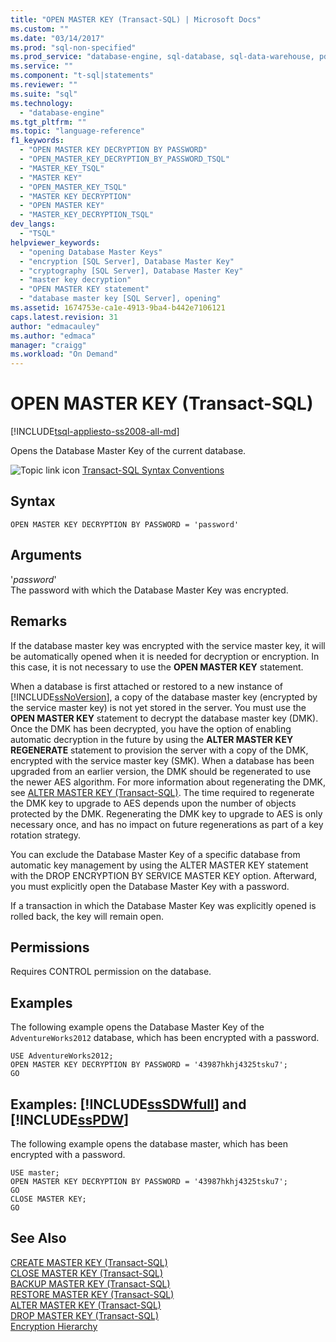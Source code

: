 ```yaml
---
title: "OPEN MASTER KEY (Transact-SQL) | Microsoft Docs"
ms.custom: ""
ms.date: "03/14/2017"
ms.prod: "sql-non-specified"
ms.prod_service: "database-engine, sql-database, sql-data-warehouse, pdw"
ms.service: ""
ms.component: "t-sql|statements"
ms.reviewer: ""
ms.suite: "sql"
ms.technology: 
  - "database-engine"
ms.tgt_pltfrm: ""
ms.topic: "language-reference"
f1_keywords: 
  - "OPEN MASTER KEY DECRYPTION BY PASSWORD"
  - "OPEN_MASTER_KEY_DECRYPTION_BY_PASSWORD_TSQL"
  - "MASTER_KEY_TSQL"
  - "MASTER KEY"
  - "OPEN_MASTER_KEY_TSQL"
  - "MASTER KEY DECRYPTION"
  - "OPEN MASTER KEY"
  - "MASTER_KEY_DECRYPTION_TSQL"
dev_langs: 
  - "TSQL"
helpviewer_keywords: 
  - "opening Database Master Keys"
  - "encryption [SQL Server], Database Master Key"
  - "cryptography [SQL Server], Database Master Key"
  - "master key decryption"
  - "OPEN MASTER KEY statement"
  - "database master key [SQL Server], opening"
ms.assetid: 1674753e-ca1e-4913-9ba4-b442e7106121
caps.latest.revision: 31
author: "edmacauley"
ms.author: "edmaca"
manager: "craigg"
ms.workload: "On Demand"
---
```

# OPEN MASTER KEY (Transact-SQL)
[!INCLUDE[tsql-appliesto-ss2008-all-md](../../includes/tsql-appliesto-ss2008-all-md.md)]

  Opens the Database Master Key of the current database.  
  
 ![Topic link icon](../../database-engine/configure-windows/media/topic-link.gif "Topic link icon") [Transact-SQL Syntax Conventions](../../t-sql/language-elements/transact-sql-syntax-conventions-transact-sql.md)  
  
## Syntax  
  
```  
OPEN MASTER KEY DECRYPTION BY PASSWORD = 'password'   
```  
  
## Arguments  
 '*password*'  
 The password with which the Database Master Key was encrypted.  
  
## Remarks  
 If the database master key was encrypted with the service master key, it will be automatically opened when it is needed for decryption or encryption. In this case, it is not necessary to use the **OPEN MASTER KEY** statement.  
  
 When a database is first attached or restored to a new instance of [!INCLUDE[ssNoVersion](../../includes/ssnoversion-md.md)], a copy of the database master key (encrypted by the service master key) is not yet stored in the server. You must use the **OPEN MASTER KEY** statement to decrypt the database master key (DMK). Once the DMK has been decrypted, you have the option of enabling automatic decryption in the future by using the **ALTER MASTER KEY REGENERATE** statement to provision the server with a copy of the DMK, encrypted with the service master key (SMK). When a database has been upgraded from an earlier version, the DMK should be regenerated to use the newer AES algorithm. For more information about regenerating the DMK, see [ALTER MASTER KEY &#40;Transact-SQL&#41;](../../t-sql/statements/alter-master-key-transact-sql.md). The time required to regenerate the DMK key to upgrade to AES depends upon the number of objects protected by the DMK. Regenerating the DMK key to upgrade to AES is only necessary once, and has no impact on future regenerations as part of a key rotation strategy.  
  
 You can exclude the Database Master Key of a specific database from automatic key management by using the ALTER MASTER KEY statement with the DROP ENCRYPTION BY SERVICE MASTER KEY option. Afterward, you must explicitly open the Database Master Key with a password.  
  
 If a transaction in which the Database Master Key was explicitly opened is rolled back, the key will remain open.  
  
## Permissions  
 Requires CONTROL permission on the database.  
  
## Examples  
 The following example opens the Database Master Key of the `AdventureWorks2012` database, which has been encrypted with a password.  
  
```  
USE AdventureWorks2012;  
OPEN MASTER KEY DECRYPTION BY PASSWORD = '43987hkhj4325tsku7';  
GO  
```  
  
## Examples: [!INCLUDE[ssSDWfull](../../includes/sssdwfull-md.md)] and [!INCLUDE[ssPDW](../../includes/sspdw-md.md)]  
 The following example opens the database master, which has been encrypted with a password.  
  
```  
USE master;  
OPEN MASTER KEY DECRYPTION BY PASSWORD = '43987hkhj4325tsku7';  
GO  
CLOSE MASTER KEY;  
GO  
```  
  
## See Also  
 [CREATE MASTER KEY &#40;Transact-SQL&#41;](../../t-sql/statements/create-master-key-transact-sql.md)   
 [CLOSE MASTER KEY &#40;Transact-SQL&#41;](../../t-sql/statements/close-master-key-transact-sql.md)   
 [BACKUP MASTER KEY &#40;Transact-SQL&#41;](../../t-sql/statements/backup-master-key-transact-sql.md)   
 [RESTORE MASTER KEY &#40;Transact-SQL&#41;](../../t-sql/statements/restore-master-key-transact-sql.md)   
 [ALTER MASTER KEY &#40;Transact-SQL&#41;](../../t-sql/statements/alter-master-key-transact-sql.md)   
 [DROP MASTER KEY &#40;Transact-SQL&#41;](../../t-sql/statements/drop-master-key-transact-sql.md)   
 [Encryption Hierarchy](../../relational-databases/security/encryption/encryption-hierarchy.md)  
  
  

